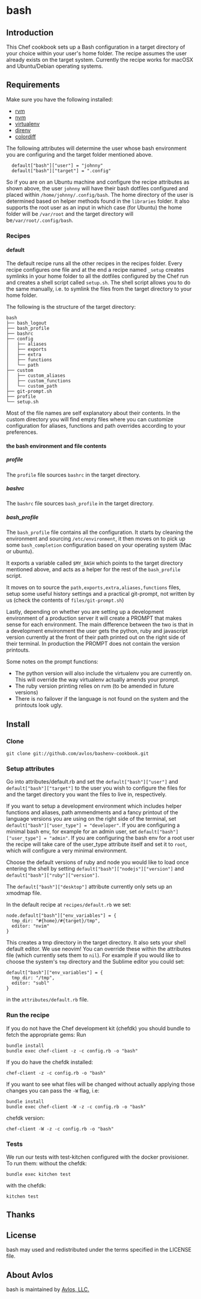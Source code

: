 # bash

## Introduction

This Chef cookbook sets up a Bash configuration in a target directory of your choice within your user's home folder. The recipe assumes the user already exists on the target system. Currently the recipe works for macOSX and Ubuntu/Debian operating systems.

## Requirements

Make sure you have the following installed:
* [rvm](https://rvm.io/rvm/install)
* [nvm](https://github.com/creationix/nvm/blob/master/README.md)
* [virtualenv](https://virtualenv.pypa.io/en/stable/installation/)
* [direnv](https://direnv.net/)
* [colordiff](https://www.colordiff.org/)

The following attributes will determine the user whose bash environment you are configuring and the target folder mentioned above.

```
  default["bash"]["user"] = "johnny"
  default["bash"]["target"] = ".config"
```

So if you are on an Ubuntu machine and configure the recipe attributes as shown above, the user `johnny` will have their bash dotfiles configured and placed within `/home/johnny/.config/bash`.
The home directory of the user is determined based on helper methods found in the `libraries` folder. It also supports the root user as an input in which case (for Ubuntu) the home folder will be `/var/root` and the target directory will be`/var/root/.config/bash`.

### Recipes

#### default

The default recipe runs all the other recipes in the recipes folder. Every recipe configures one file and at the end a recipe named `_setup` creates symlinks in your home folder to all the dotfiles configured by the Chef run and creates a shell script called `setup.sh`. The shell script allows you to do the same manually, i.e. to symlink the files from the target directory to your home folder.

The following is the structure of the target directory:

```
bash
├── bash_logout
├── bash_profile
├── bashrc
├── config
│   ├── aliases
│   ├── exports
│   ├── extra
│   ├── functions
│   └── path
├── custom
│   ├── custom_aliases
│   ├── custom_functions
│   └── custom_path
├── git-prompt.sh
├── profile
└── setup.sh
```

Most of the file names are self explanatory about their contents. In the custom directory you will find empty files where you can customize configuration for aliases, functions and path overrides according to your preferences.

#### the bash environment and file contents

##### profile

The `profile` file sources `bashrc` in the target directory.

##### bashrc

The `bashrc` file sources `bash_profile` in the target directory.

##### bash_profile

The `bash_profile` file contains all the configuration. It starts by cleaning the environment and sourcing `/etc/environment`, it then moves on to pick up some `bash_completion` configuration based on your operating system (Mac or ubuntu).

It exports a variable called `$MY_BASH` which points to the target directory mentioned above, and acts as a helper for the rest of the `bash_profile` script.

It moves on to source the `path,exports,extra,aliases,functions` files, setup some useful history settings and a practical git-prompt, not written by us (check the contents of `files/git-prompt.sh`)

Lastly, depending on whether you are setting up a development environment of a
production server it will create a PROMPT that makes sense for each
environment. The main difference between the two is that in a
development environment the user gets the python, ruby and javascript
version currently at the front of their path printed out on the right
side of their terminal. In production the PROMPT does not contain the version printouts.

Some notes on the prompt functions:
* The python version will also include the virtualenv you are currently
  on. This will override the way virtualenv actually amends your prompt.
* The ruby version printing relies on rvm (to be amended in future versions)
* There is no failover if the language is not found on the system and the printouts look ugly.

## Install

### Clone
`git clone git://github.com/avlos/bashenv-cookbook.git`

### Setup attributes
Go into attributes/default.rb and set the `default["bash"]["user"]` and `default["bash"]["target"]` to the user you wish to configure the files for and the target directory you want the files to live in, respectively.

If you want to setup a development environment which includes helper functions and aliases, path ammendments and a fancy printout of the language versions you are using on the right side of the terminal, set `default["bash"]["user_type"] = "developer"`. If you are configuring a minimal bash env, for example for an admin user, set `default["bash"]["user_type"] = "admin"`. If you are configuring the bash env for a root user the recipe will take care of the user_type attribute itself and set it to `root`, which will configure a very minimal environment.

Choose the default versions of ruby and node you would like to load once entering the shell by setting
`default["bash"]["nodejs"]["version"]` and ` default["bash"]["ruby"]["version"]`.

The `default["bash"]["desktop"]` attribute currently only sets up an xmodmap file.

In the default recipe at `recipes/default.rb` we set:
```
node.default["bash"]["env_variables"] = {
  tmp_dir: "#{home}/#{target}/tmp",
  editor: "nvim"
}
```

This creates a tmp directory in the target directory. It also sets your shell default editor. We use neovim! You can override these within the attributes file (which currently sets them to `nil`). For example if you would like to choose the system's `tmp` directory and the Sublime editor you could set:
```
default["bash"]["env_variables"] = {
  tmp_dir: "/tmp",
  editor: "subl"
}
```

in the `attributes/default.rb` file.

### Run the recipe
If you do not have the Chef development kit (chefdk) you should bundle to fetch the appropriate gems:
Run
```
bundle install
bundle exec chef-client -z -c config.rb -o "bash"
```

If you do have the chefdk installed:
```
chef-client -z -c config.rb -o "bash"
```

If you want to see what files will be changed without actually applying
those changes you can pass the `-W` flag, i.e:
```
bundle install
bundle exec chef-client -W -z -c config.rb -o "bash"
```
chefdk version:
```
chef-client -W -z -c config.rb -o "bash"
```

### Tests

We run our tests with test-kitchen configured with the docker provisioner. To run them:
without the chefdk:
```
bundle exec kitchen test
```

with the chefdk:
```
kitchen test
```


## Thanks


## License

bash may used and redistributed under the terms specified in the LICENSE file.

## About Avlos

bash is maintained by [Avlos, LLC.](https://avlos.io)
